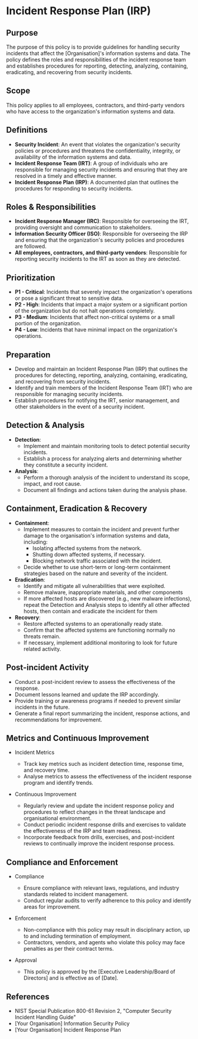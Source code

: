 # Incident Response Plan (IRP)

## Purpose
The purpose of this policy is to provide guidelines for handling security incidents that affect the [Organisation]'s information systems and data. The policy defines the roles and responsibilities of the incident response team and establishes procedures for reporting, detecting, analyzing, containing, eradicating, and recovering from security incidents.

## Scope
This policy applies to all employees, contractors, and third-party vendors who have access to the organization's information systems and data.

## Definitions

- **Security Incident**: An event that violates the organization's security policies or procedures and threatens the confidentiality, integrity, or availability of the information systems and data.
- **Incident Response Team (IRT)**: A group of individuals who are responsible for managing security incidents and ensuring that they are resolved in a timely and effective manner.
- **Incident Response Plan (IRP)**: A documented plan that outlines the procedures for responding to security incidents.

## Roles & Responsibilities

- **Incident Response Manager (IRC)**: Responsible for overseeing the IRT, providing oversight and communication to stakeholders.
- **Information Security Officer (ISO)**: Responsible for overseeing the IRP and ensuring that the organization's security policies and procedures are followed.
- **All employees, contractors, and third-party vendors**: Responsible for reporting security incidents to the IRT as soon as they are detected.

## Prioritization

- **P1 - Critical**: Incidents that severely impact the organization's operations or pose a significant threat to sensitive data.
- **P2 - High**: Incidents that impact a major system or a significant portion of the organization but do not halt operations completely.
- **P3 - Medium**: Incidents that affect non-critical systems or a small portion of the organization.
- **P4 - Low**: Incidents that have minimal impact on the organization's operations.

## Preparation

- Develop and maintain an Incident Response Plan (IRP) that outlines the procedures for detecting, reporting, analyzing, containing, eradicating, and recovering from security incidents.
- Identify and train members of the Incident Response Team (IRT) who are responsible for managing security incidents.
- Establish procedures for notifying the IRT, senior management, and other stakeholders in the event of a security incident.

## Detection & Analysis

- **Detection**:
  - Implement and maintain monitoring tools to detect potential security incidents.
  - Establish a process for analyzing alerts and determining whether they constitute a security incident.
- **Analysis**:
  - Perform a thorough analysis of the incident to understand its scope, impact, and root cause.
  - Document all findings and actions taken during the analysis phase.

## Containment, Eradication & Recovery

- **Containment**:
  - Implement measures to contain the incident and prevent further damage to the organisation's information systems and data, including:
    * Isolating affected systems from the network.
    * Shutting down affected systems, if necessary.
    * Blocking network traffic associated with the incident.
  - Decide whether to use short-term or long-term containment strategies based on the nature and severity of the incident.
- **Eradication**:
  - Identify and mitigate all vulnerabilities that were exploited.
  - Remove malware, inappropriate materials, and other components
  - If more affected hosts are discovered (e.g., new malware infections), repeat the Detection and Analysis steps to identify all other affected hosts, then contain and eradicate the incident for them
- **Recovery**:
  - Restore affected systems to an operationally ready state.
  - Confirm that the affected systems are functioning normally no threats remain.
  - If necessary, implement additional monitoring to look for future related activity.

## Post-incident Activity

- Conduct a post-incident review to assess the effectiveness of the response.
- Document lessons learned and update the IRP accordingly.
- Provide training or awareness programs if needed to prevent similar incidents in the future.
- Generate a final report summarizing the incident, response actions, and recommendations for improvement.

## Metrics and Continuous Improvement

- Incident Metrics
  * Track key metrics such as incident detection time, response time, and recovery time.
  * Analyse metrics to assess the effectiveness of the incident response program and identify trends.
    
- Continuous Improvement
  * Regularly review and update the incident response policy and procedures to reflect changes in the threat landscape and organisational environment.
  * Conduct periodic incident response drills and exercises to validate the effectiveness of the IRP and team readiness.
  * Incorporate feedback from drills, exercises, and post-incident reviews to continually improve the incident response process.
    
## Compliance and Enforcement
- Compliance
  * Ensure compliance with relevant laws, regulations, and industry standards related to incident management.
  * Conduct regular audits to verify adherence to this policy and identify areas for improvement.

- Enforcement
  * Non-compliance with this policy may result in disciplinary action, up to and including termination of employment.
  * Contractors, vendors, and agents who violate this policy may face penalties as per their contract terms.
- Approval
  * This policy is approved by the [Executive Leadership/Board of Directors] and is effective as of [Date].

## References
- NIST Special Publication 800-61 Revision 2, "Computer Security Incident Handling Guide"
- [Your Organisation] Information Security Policy
- [Your Organisation] Incident Response Plan
